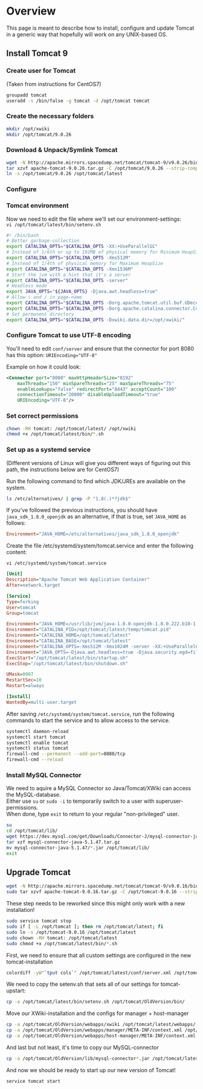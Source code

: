 # Overview

This page is meant to describe how to install, configure and update Tomcat in a generic way that hopefully will work on any UNIX-based OS.

## Install Tomcat 9

### Create user for Tomcat

(Taken from instructions for CentOS7)

```sh
groupadd tomcat
useradd -s /bin/false -g tomcat -d /opt/tomcat tomcat
```

### Create the necessary folders

```sh
mkdir /opt/xwiki
mkdir /opt/tomcat/9.0.26
```

### Download & Unpack/Symlink Tomcat

```sh
wget -N http://apache.mirrors.spacedump.net/tomcat/tomcat-9/v9.0.26/bin/apache-tomcat-9.0.26.tar.gz
tar xzvf apache-tomcat-9.0.26.tar.gz -C /opt/tomcat/9.0.26 --strip-components=1
ln -s /opt/tomcat/9.0.26 /opt/tomcat/latest
```

### Configure

### Tomcat environment

Now we need to edit the file where we'll set our environment-settings:  
`vi /opt/tomcat/latest/bin/setenv.sh`

```sh
#! /bin/bash
# Better garbage-collection
export CATALINA_OPTS="$CATALINA_OPTS -XX:+UseParallelGC"
# Instead of 1/6th or up to 192MB of physical memory for Minimum HeapSize
export CATALINA_OPTS="$CATALINA_OPTS -Xms512M"
# Instead of 1/4th of physical memory for Maximum HeapSize
export CATALINA_OPTS="$CATALINA_OPTS -Xmx1536M"
# Start the jvm with a hint that it's a server
export CATALINA_OPTS="$CATALINA_OPTS -server"
# Headless mode
export JAVA_OPTS="${JAVA_OPTS} -Djava.awt.headless=true"
# Allow \ and / in page-name
export CATALINA_OPTS="$CATALINA_OPTS -Dorg.apache.tomcat.util.buf.UDecoder.ALLOW_ENCODED_SLASH=true"
export CATALINA_OPTS="$CATALINA_OPTS -Dorg.apache.catalina.connector.CoyoteAdapter.ALLOW_BACKSLASH=true"
# Set permanent directory
export CATALINA_OPTS="$CATALINA_OPTS -Dxwiki.data.dir=/opt/xwiki/"
```

### Configure Tomcat to use UTF-8 encoding

You'll need to edit `conf/server` and ensure that the connector for port 8080 has this option: `URIEncoding="UTF-8"`  

Example on how it could look:  

```xml
<Connector port="8080" maxHttpHeaderSize="8192"
    maxThreads="150" minSpareThreads="25" maxSpareThreads="75"
    enableLookups="false" redirectPort="8443" acceptCount="100"
    connectionTimeout="20000" disableUploadTimeout="true"
    URIEncoding="UTF-8"/>
```

### Set correct permissions

```sh
chown -RH tomcat: /opt/tomcat/latest/ /opt/xwiki
chmod +x /opt/tomcat/latest/bin/*.sh
```

### Set up as a systemd service

(Different versions of Linux will give you different ways of figuring out this path, the instructions below are for CentOS7)  

Run the following command to find which JDK/JREs are available on the system.

```sh
ls /etc/alternatives/ | grep -P "1.8(.)*?jdk$"
```

If you've followed the previous instructions, you should have `java_sdk_1.8.0_openjdk` as an alternative, if that is true, set `JAVA_HOME` as follows:

```ini
Environment="JAVA_HOME=/etc/alternatives/java_sdk_1.8.0_openjdk"
```

Create the file /etc/systemd/system/tomcat.service and enter the following content: 

`vi /etc/systemd/system/tomcat.service`  

```ini
[Unit]
Description="Apache Tomcat Web Application Container"
After=network.target

[Service]
Type=forking
User=tomcat
Group=tomcat

Environment="JAVA_HOME=/usr/lib/jvm/java-1.8.0-openjdk-1.8.0.222.b10-1.el7_7.x86_64"
Environment="CATALINA_PID=/opt/tomcat/latest/temp/tomcat.pid"
Environment="CATALINA_HOME=/opt/tomcat/latest"
Environment="CATALINA_BASE=/opt/tomcat/latest"
Environment="CATALINA_OPTS=-Xms512M -Xmx1024M -server -XX:+UseParallelGC"
Environment="JAVA_OPTS=-Djava.awt.headless=true -Djava.security.egd=file:///dev/urandom"
ExecStart="/opt/tomcat/latest/bin/startup.sh"
ExecStop="/opt/tomcat/latest/bin/shutdown.sh"

UMask=0007
RestartSec=10
Restart=always

[Install]
WantedBy=multi-user.target
```

After saving `/etc/systemd/system/tomcat.service`, run the following commands to start the service and to allow access to the service.  

```sh
systemctl daemon-reload
systemctl start tomcat
systemctl enable tomcat
systemctl status tomcat
firewall-cmd --permanent --add-port=8080/tcp
firewall-cmd --reload
```

### Install MySQL Connector

We need to aquire a MySQL Connector so Java/Tomcat/XWiki can access the MySQL-database.  
Either use `su` or `sudo -i` to temporarily switch to a user with superuser-permissions.  
When done, type `exit` to return to your regular "non-privileged" user.
  
```sh
su
cd /opt/tomcat/lib/
wget https://dev.mysql.com/get/Downloads/Connector-J/mysql-connector-java-5.1.47.tar.gz
tar xzf mysql-connector-java-5.1.47.tar.gz
mv mysql-connector-java-5.1.47/*.jar /opt/tomcat/lib/
exit
```

## Upgrade Tomcat

```sh
wget -N http://apache.mirrors.spacedump.net/tomcat/tomcat-9/v9.0.16/bin/apache-tomcat-9.0.16.tar.gz
sudo tar xzvf apache-tomcat-9.0.16.tar.gz -C /opt/tomcat-9.0.16 --strip-components=1
```

These step needs to be reworked since this might only work with a new installation!

```sh
sudo service tomcat stop
sudo if [ -L /opt/tomcat ]; then rm /opt/tomcat/latest; fi
sudo ln -s /opt/tomcat-9.0.16 /opt/tomcat/latest
sudo chown -RH tomcat: /opt/tomcat/latest
sudo chmod +x /opt/tomcat/latest/bin/*.sh
```

First, we need to ensure that all custom settings are configured in the new tomcat-installation

```sh
colordiff -yW"`tput cols`" /opt/tomcat/latest/conf/server.xml /opt/tomcat/OldVersion/conf/server.xml  | less -R
```

We need to copy the setenv.sh that sets all of our settings for tomcat-upstart:

```sh
cp -a /opt/tomcat/latest/bin/setenv.sh /opt/tomcat/OldVersion/bin/
```

Move our XWiki-installation and the configs for manager + host-manager

```sh
cp -a /opt/tomcat/OldVersion/webapps/xwiki /opt/tomcat/latest/webapps/
cp -a /opt/tomcat/OldVersion/webapps/manager/META-INF/context.xml /opt/tomcat/latest/webapps/manager/META-INF/
cp -a /opt/tomcat/OldVersion/webapps/host-manager/META-INF/context.xml /opt/tomcat/latest/webapps/host-manager/META-INF/
```

And last but not least, it's time to copy our MySQL-connector

```sh
cp -a /opt/tomcat/OldVersion/lib/mysql-connector*.jar /opt/tomcat/latest/lib/
```

And now we should be ready to start up our new version of Tomcat!

```sh
service tomcat start
```
